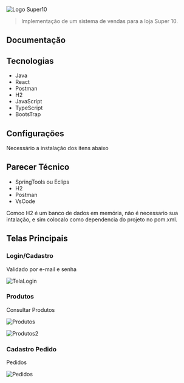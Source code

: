 ![Logo Super10](https://user-images.githubusercontent.com/64825540/174503765-77569338-2c6f-4008-8cde-5f087556e6bd.png)

> Implementação de um sistema de vendas para a loja Super 10.

<h2><strong> Documentação </strong></h2>

<h2> Tecnologias </h2>


  <ul>
    <li> Java </li>
    <li> React </li>
    <li> Postman </li>
    <li> H2 </li>
    <li> JavaScript </li>
    <li> TypeScript </li>
    <li> BootsTrap </li>
  </ul>


<h2> Configurações </h2>
<p>Necessário a instalação dos itens abaixo </p>


<h2> Parecer Técnico </h2>
<ul>
    <li> SpringTools ou Eclips </li>
    <li> H2</li>
    <li> Postman </li>
    <li>  VsCode </li>
  </ul>

Comoo H2 é um banco de dados em memória, não é necessario sua intalação, e sim colocalo como dependencia do projeto no pom.xml.

<h2> Telas Principais </h2>

  <h3> Login/Cadastro </h3>

Validado por e-mail e senha

![TelaLogin](https://user-images.githubusercontent.com/64825540/175169969-563f5b0a-1a70-42ef-a303-ffa167250607.jpeg)


  <h3> Produtos </h3>

Consultar Produtos

![Produtos](https://user-images.githubusercontent.com/64825540/175170585-de9429da-c19f-45d1-a701-19bf8c792412.jpeg)

![Produtos2](https://user-images.githubusercontent.com/64825540/175171317-3bbe48e7-275d-4908-a548-bcb95c1d49c0.jpeg)

  <h3> Cadastro Pedido </h3>

Pedidos

![Pedidos](https://user-images.githubusercontent.com/64825540/175172177-c4aa2ee0-dde0-4e0e-a3ef-1edb5f6545f4.jpeg)

